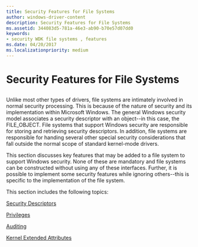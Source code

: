```yaml
---
title: Security Features for File Systems
author: windows-driver-content
description: Security Features for File Systems
ms.assetid: 344083d5-781a-46e3-ab90-b70e57d07dd0
keywords:
- security WDK file systems , features
ms.date: 04/20/2017
ms.localizationpriority: medium
---
```


# Security Features for File Systems


## <span id="ddk_security_features_for_file_systems_if"></span><span id="DDK_SECURITY_FEATURES_FOR_FILE_SYSTEMS_IF"></span>


Unlike most other types of drivers, file systems are intimately involved in normal security processing. This is because of the nature of security and its implementation within Microsoft Windows. The general Windows security model associates a security descriptor with an object--in this case, the FILE\_OBJECT. File systems that support Windows security are responsible for storing and retrieving security descriptors. In addition, file systems are responsible for handing several other special security considerations that fall outside the normal scope of standard kernel-mode drivers.

This section discusses key features that may be added to a file system to support Windows security. None of these are mandatory and file systems can be constructed without using any of these interfaces. Further, it is possible to implement some security features while ignoring others--this is specific to the implementation of the file system.

This section includes the following topics:

[Security Descriptors](security-descriptors.md)

[Privileges](privileges.md)

[Auditing](auditing.md)

[Kernel Extended Attributes](kernel-extended-attributes.md)

 


